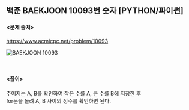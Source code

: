 ## 백준 BAEKJOON 10093번 숫자 [PYTHON/파이썬]

#### <문제 출처><br>
https://www.acmicpc.net/problem/10093

![BAEKJOON 10093](https://blog.kakaocdn.net/dn/b4Bukr/btsDLJFkPgt/D5inUKQIIxkbGSZNxBmLU1/img.png)

<br>

#### <풀이><br>

주어지는 A, B를 확인하여 작은 수를 A, 큰 수를 B에 저장한 후  
for문을 돌려 A, B 사이의 정수를 확인하면 된다.  